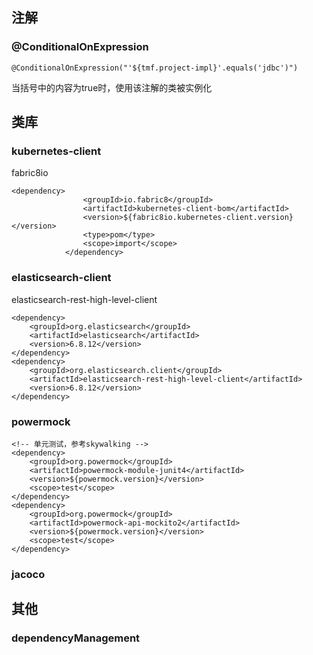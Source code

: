 ## 注解

### @ConditionalOnExpression

```
@ConditionalOnExpression("'${tmf.project-impl}'.equals('jdbc')")
```

当括号中的内容为true时，使用该注解的类被实例化

## 类库

### kubernetes-client

fabric8io

```
<dependency>
                <groupId>io.fabric8</groupId>
                <artifactId>kubernetes-client-bom</artifactId>
                <version>${fabric8io.kubernetes-client.version}</version>
                <type>pom</type>
                <scope>import</scope>
            </dependency>
```

### elasticsearch-client

elasticsearch-rest-high-level-client

```
<dependency>
    <groupId>org.elasticsearch</groupId>
    <artifactId>elasticsearch</artifactId>
    <version>6.8.12</version>
</dependency>
<dependency>
    <groupId>org.elasticsearch.client</groupId>
    <artifactId>elasticsearch-rest-high-level-client</artifactId>
    <version>6.8.12</version>
</dependency>
```



### powermock

```
<!-- 单元测试，参考skywalking -->
<dependency>
    <groupId>org.powermock</groupId>
    <artifactId>powermock-module-junit4</artifactId>
    <version>${powermock.version}</version>
    <scope>test</scope>
</dependency>
<dependency>
    <groupId>org.powermock</groupId>
    <artifactId>powermock-api-mockito2</artifactId>
    <version>${powermock.version}</version>
    <scope>test</scope>
</dependency>
```

### jacoco

## 其他

### dependencyManagement